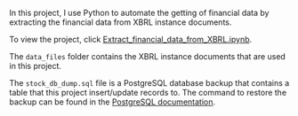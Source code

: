 In this project, I use Python to automate the getting of financial data by extracting the financial data from XBRL instance documents.

To view the project, click <a href="https://github.com/steffen-zou/Extract-financial-data-from-XBRL/blob/master/Extract_financial_data_from_XBRL.ipynb">Extract_financial_data_from_XBRL.ipynb</a>.

The `data_files` folder contains the XBRL instance documents that are used in this project.

The `stock_db_dump.sql` file is a PostgreSQL database backup that contains a table that this project insert/update records to. The command to restore the backup can be found in the <a href="https://www.postgresql.org/docs/8.1/backup.html#BACKUP-DUMP-RESTORE">PostgreSQL documentation</a>.
